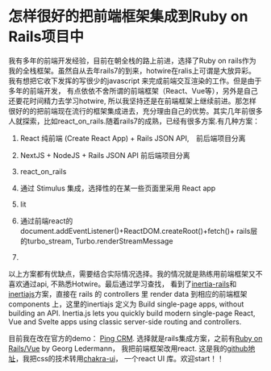 # 怎样很好的把前端框架集成到Ruby on Rails项目中

我有多年的前端开发经验，目前在朝全栈的路上前进，选择了Ruby on rails作为我的全栈框架。虽然自从去年rails7的到来，hotwire在ralis上可谓是大放异彩。我有想把它收下发挥的写很少的javascript 来完成前端交互渲染的工作。但是由于多年的前端开发， 有点依依不舍所谓的前端框架（React、Vue等），另外是自己还要花时间精力去学习hotwire, 所以我坚持还是在前端框架上继续前进。那怎样很好的的把前端现在流行的框架集成进去，充分理由自己的优势。其实几年前很多人就探索，比如react_on_rails.随着rails7的成熟，已经有很多方案.有几种方案：

1. React 纯前端 (Create React App) + Rails JSON API,　前后端项目分离

2. NextJS + NodeJS + Rails JSON API 前后端项目分离

3. react_on_rails

4. 通过 Stimulus 集成，选择性的在某一些页面里采用 React app

5. lit 

6. 通过前端react的document.addEventListener()+ReactDOM.createRoot()+fetch()+ rails层的turbo_stream, Turbo.renderStreamMessage

7. 

以上方案都有优缺点，需要结合实际情况选择。我的情况就是熟练用前端框架又不喜欢通过api, 不熟悉Hotwire。最后通过学习查找， 看到了[inertia-rails](https://github.com/inertiajs/inertia-rails )和 [inertiajs](https://inertiajs.com/client-side-setup)方案，直接在 rails 的 controllers 里 render data 到相应的前端框架 components 上，这里的inertiajs 定义为 Build single-page apps, without building an API. Inertia.js lets you quickly build modern single-page React, Vue and Svelte apps using classic server-side routing and controllers.

目前我在改在官方的demo： [Ping CRM](https://demo.inertiajs.com/login). 选择就是rails集成方案，之前有[Ruby on Rails/Vue](https://github.com/ledermann/pingcrm/) by Georg Ledermann， 我把前端框架改用react.
这是我的[github地址](https://github.com/jisuanjixue/pingcrm_react)，我把css的技术转用[chakra-ui](https://chakra-ui.com/getting-started)， 一个react UI 库。欢迎start！！